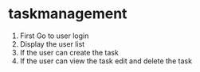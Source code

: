 # taskmanagement
1. First Go to user login
2. Display the user list
3. If the user can create the task
4. If the user can view the task edit and delete the task
